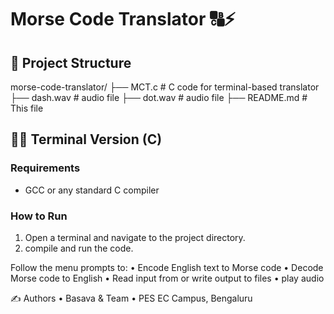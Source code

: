 # Morse Code Translator 🔠⚡
## 📁 Project Structure
morse-code-translator/
├── MCT.c      # C code for terminal-based translator
├── dash.wav   # audio file 
├── dot.wav    # audio file 
├── README.md  # This file

## 🧑‍💻 Terminal Version (C)
### Requirements
- GCC or any standard C compiler

### How to Run
1. Open a terminal and navigate to the project directory.
2. compile and run the code.

Follow the menu prompts to:
	•	Encode English text to Morse code
	•	Decode Morse code to English
	•	Read input from or write output to files
  •	play audio















  ✍️ Authors
	•	Basava & Team
	•	PES EC Campus, Bengaluru
